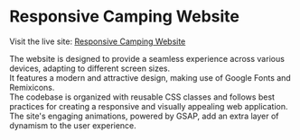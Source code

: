 # Responsive Camping Website

Visit the live site: [Responsive Camping Website](https://madhavarayulu.github.io/responsive-camping-website/)


The website is designed to provide a seamless experience across various devices, adapting to different screen sizes.  
It features a modern and attractive design, making use of Google Fonts and Remixicons.  
The codebase is organized with reusable CSS classes and follows best practices for creating a responsive and visually appealing web application.  
The site's engaging animations, powered by GSAP, add an extra layer of dynamism to the user experience.